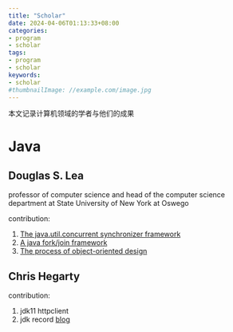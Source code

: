 ```yaml
---
title: "Scholar"
date: 2024-04-06T01:13:33+08:00
categories:
- program
- scholar
tags:
- program
- scholar
keywords:
- scholar
#thumbnailImage: //example.com/image.jpg
---
```

本文记录计算机领域的学者与他们的成果
<!--more-->


# Java


## Douglas S. Lea 
professor of computer science and  head of the computer science department at State University of New York at Oswego

contribution:
1. [The java.util.concurrent synchronizer framework](https://www.sciencedirect.com/science/article/pii/S0167642305000663)
2. [ A java fork/join framework](https://dl.acm.org/doi/pdf/10.1145/337449.337465)
3. [The process of object-oriented design](https://dl.acm.org/doi/pdf/10.1145/141937.141942)

## Chris Hegarty 

contribution: 
1. jdk11 httpclient
2. jdk record
[blog](https://inside.java/u/ChrisHegarty/)
